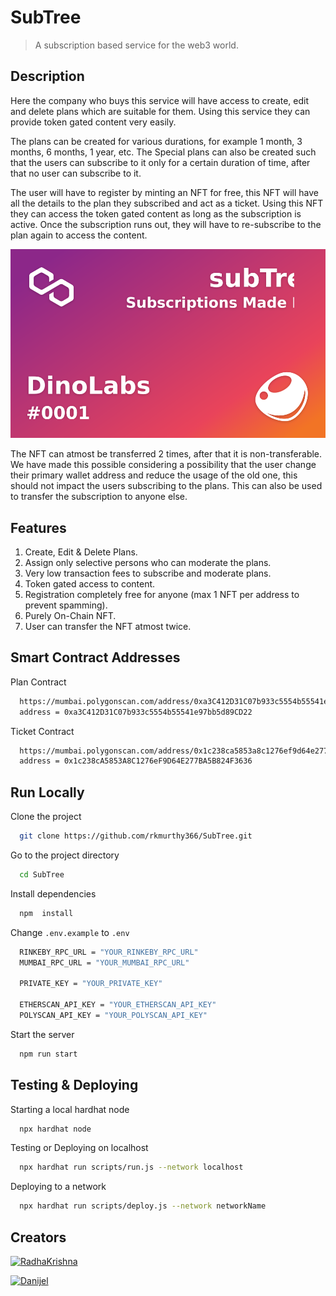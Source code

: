 # SubTree

> A subscription based service for the web3 world. 

## Description
Here the company who buys this service will have access to create, edit and delete plans which are suitable for them. Using this service they can provide token gated content very easily.

The plans can be created for various durations, for example 1 month, 3 months, 6 months, 1 year, etc. The Special plans can also be created such that the users can subscribe to it only for a certain duration of time, after that no user can subscribe to it.

The user will have to register by minting an NFT for free, this NFT will have all the details to the plan they subscribed and act as a ticket. Using this NFT they can access the token gated content as long as the subscription is active. Once the subscription runs out, they will have to re-subscribe to the plan again to access the content. 

![DinoLabsNFT.svg](https://github.com/rkmurthy366/SubTree/blob/49a7ad6181ad0774fe34b0c186cd3e8273958fbf/DinoLabsNFT.svg)

The NFT can atmost be transferred 2 times, after that it is non-transferable. We have made this possible considering a possibility that the user change their primary wallet address and reduce the usage of the old one, this should not impact the users subscribing to the plans. This can also be used to transfer the subscription to anyone else.

## Features

 1. Create, Edit & Delete Plans.
 2.  Assign only selective persons who can moderate the plans.
 3.  Very low transaction fees to subscribe and moderate plans.
 4.  Token gated access to content.
 5.  Registration completely free for anyone (max 1 NFT per address to prevent spamming).
 6.  Purely On-Chain NFT.
 7.  User can transfer the NFT atmost twice.

## Smart Contract Addresses 

Plan Contract
```bash
  https://mumbai.polygonscan.com/address/0xa3C412D31C07b933c5554b55541e97bb5d89CD22#code
  address = 0xa3C412D31C07b933c5554b55541e97bb5d89CD22
```

Ticket Contract
```bash
  https://mumbai.polygonscan.com/address/0x1c238ca5853a8c1276ef9d64e277ba5b824f3636#code
  address = 0x1c238cA5853A8C1276eF9D64E277BA5B824F3636
```

## Run Locally

Clone the project
```bash
  git clone https://github.com/rkmurthy366/SubTree.git
```

Go to the project directory
```bash
  cd SubTree
```

Install dependencies
```bash
  npm  install
```

Change `.env.example` to `.env`
```bash
  RINKEBY_RPC_URL = "YOUR_RINKEBY_RPC_URL"
  MUMBAI_RPC_URL = "YOUR_MUMBAI_RPC_URL"

  PRIVATE_KEY = "YOUR_PRIVATE_KEY"

  ETHERSCAN_API_KEY = "YOUR_ETHERSCAN_API_KEY"
  POLYSCAN_API_KEY = "YOUR_POLYSCAN_API_KEY"
```

Start the server
```bash
  npm run start
```

## Testing & Deploying

Starting a local hardhat node
```bash
  npx hardhat node
```

Testing or Deploying on localhost
```bash
  npx hardhat run scripts/run.js --network localhost
```

Deploying to a network
```bash
  npx hardhat run scripts/deploy.js --network networkName
```

## Creators

[![RadhaKrishna](https://img.shields.io/badge/github-Radha_Krishna-000?style=for-the-badge&logo=github&logoColor=white)](https://github.com/rkmurthy366)

[![Danijel](https://img.shields.io/badge/github-Danijel-000?style=for-the-badge&logo=github&logoColor=white)](https://github.com/Danijel-Enoch)
